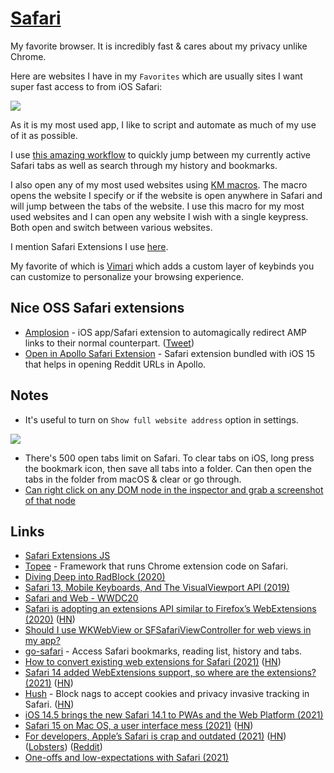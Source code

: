 # [Safari](https://www.apple.com/lae/safari/)

My favorite browser. It is incredibly fast & cares about my privacy unlike Chrome.

Here are websites I have in my `Favorites` which are usually sites I want super fast access to from iOS Safari:

![](https://i.imgur.com/uDjnhwX.jpg)

As it is my most used app, I like to script and automate as much of my use of it as possible.

I use [this amazing workflow](https://github.com/deanishe/alfred-safari-assistant) to quickly jump between my currently active Safari tabs as well as search through my history and bookmarks.

I also open any of my most used websites using [KM macros](../../macOS/apps/keyboard-maestro/km-macros.md). The macro opens the website I specify or if the website is open anywhere in Safari and will jump between the tabs of the website. I use this macro for my most used websites and I can open any website I wish with a single keypress. Both open and switch between various websites.

I mention Safari Extensions I use [here](https://github.com/nikitavoloboev/my-mac-os#safari-extensions).

My favorite of which is [Vimari](https://github.com/televator-apps/vimari) which adds a custom layer of keybinds you can customize to personalize your browsing experience.

## Nice OSS Safari extensions

- [Amplosion](https://github.com/christianselig/Amplosion) - iOS app/Safari extension to automagically redirect AMP links to their normal counterpart. ([Tweet](https://twitter.com/ChristianSelig/status/1440018874943029248))
- [Open in Apollo Safari Extension](https://github.com/christianselig/OpenInApolloExtension) - Safari extension bundled with iOS 15 that helps in opening Reddit URLs in Apollo.

## Notes

- It's useful to turn on `Show full website address` option in settings.

![](https://i.imgur.com/po7kXGS.png)

- There's 500 open tabs limit on Safari. To clear tabs on iOS, long press the bookmark icon, then save all tabs into a folder. Can then open the tabs in the folder from macOS & clear or go through.
- [Can right click on any DOM node in the inspector and grab a screenshot of that node](https://twitter.com/brian_lovin/status/1255208138699010048)

## Links

- [Safari Extensions JS](https://developer.apple.com/documentation/safariextensions)
- [Topee](https://github.com/avast/topee) - Framework that runs Chrome extension code on Safari.
- [Diving Deep into RadBlock (2020)](https://youngdynasty.net/posts/radblock-deep-dive/)
- [Safari 13, Mobile Keyboards, And The VisualViewport API (2019)](https://tkte.ch/2019/09/23/iOS-VisualViewport.html)
- [Safari and Web - WWDC20](https://developer.apple.com/news/?id=e4u1mtfu)
- [Safari is adopting an extensions API similar to Firefox’s WebExtensions (2020)](https://hacks.mozilla.org/2020/06/welcoming-safari-to-the-webextensions-community/) ([HN](https://news.ycombinator.com/item?id=23614754))
- [Should I use WKWebView or SFSafariViewController for web views in my app?](https://developer.apple.com/news/?id=trjs0tcd)
- [go-safari](https://github.com/deanishe/go-safari) - Access Safari bookmarks, reading list, history and tabs.
- [How to convert existing web extensions for Safari (2021)](https://developer.apple.com/news/?id=qiz0arxc) ([HN](https://news.ycombinator.com/item?id=25649509))
- [Safari 14 added WebExtensions support, so where are the extensions? (2021)](https://sixcolors.com/post/2021/01/safari-14-added-webextensions-support-so-where-are-the-extensions/) ([HN](https://news.ycombinator.com/item?id=25815566))
- [Hush](https://github.com/oblador/hush) - Block nags to accept cookies and privacy invasive tracking in Safari. ([HN](https://news.ycombinator.com/item?id=25892588))
- [iOS 14.5 brings the new Safari 14.1 to PWAs and the Web Platform (2021)](https://firt.dev/ios-14.5/)
- [Safari 15 on Mac OS, a user interface mess (2021)](https://morrick.me/archives/9368) ([HN](https://news.ycombinator.com/item?id=27559832))
- [For developers, Apple’s Safari is crap and outdated (2021)](https://blog.perrysun.com/2021/07/15/for-developers-safari-is-crap-and-outdated/) ([HN](https://news.ycombinator.com/item?id=27968394)) ([Lobsters](https://lobste.rs/s/4vhjvf/for_developers_apple_s_safari_is_crap)) ([Reddit](https://www.reddit.com/r/programming/comments/osj2i8/for_developers_apples_safari_is_crap_and_outdated/))
- [One-offs and low-expectations with Safari (2021)](https://daverupert.com/2021/07/safari-one-offs/)
